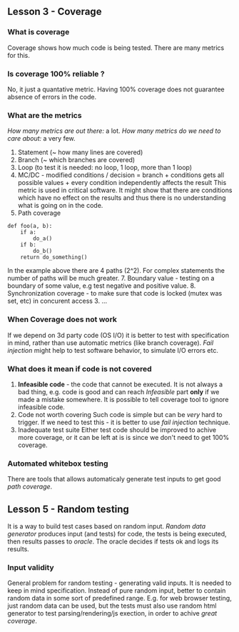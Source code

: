 ## Lesson 3 - Coverage

### What is coverage

Coverage shows how much code is being tested. There are many metrics for this.

### Is coverage 100% reliable ?

No, it just a quantative metric. Having 100% coverage does not guarantee absence of errors in the code.

### What are the metrics

*How many metrics are out there:* a lot. *How many metrics do we need to care about:* a very few.

1. Statement (~ how many lines are covered)
2. Branch (~ which branches are covered)
4. Loop (to test it is needed: no loop, 1 loop, more than 1 loop)
5. MC/DC - modified conditions / decision = branch + conditions gets all possible values + every condition independently affects the result
	This metric is used in critical software. It might show that there are conditions which have no effect on the results and thus there is no understanding what is going on in the code.
6. Path coverage
```
def foo(a, b):
	if a:
		do_a()
	if b:
		do_b()
	return do_something()
```
In the example above there are 4 paths (2^2). For complex statements the number of paths will be much greater.
7. Boundary value - testing on a boundary of some value, e.g test negative and positive value.
8. Synchronization coverage - to make sure that code is locked (mutex was set, etc) in concurent access
3. ...

### When Coverage does not work

If we depend on 3d party code (OS I/O) it is better to test with specification in mind, rather than use automatic metrics (like branch coverage). *Fail injection* might help to test software behavior, to simulate I/O errors etc.

### What does it mean if code is not covered

1. **Infeasible code** - the code that cannot be executed.
	It is not always a bad thing, e.g. code is good and can reach *Infeasible* part **only** if we made a mistake somewhere. It is possible to tell coverage tool to ignore infeasible code.
2. Code not worth covering
	Such code is simple but can be *very* hard to trigger. If we need to test this - it is better to use *fail injection* technique.
3. Inadequate test suite
	Either test code should be improved to achive more coverage, or it can be left at is is since we don't need to get 100% coverage.
	
### Automated whitebox testing

There are tools that allows automaticaly generate test inputs to get good *path coverage*.
	
## Lesson 5 - Random testing

It is a way to build test cases based on random input. *Random data generator* produces input (and tests) for code, the tests is being executed, then results passes to *oracle*. The oracle decides if tests ok and logs its results.

### Input validity

General problem for random testing - generating valid inputs. It is needed to keep in mind specification. Instead of pure random input, better to contain random data in some sort of predefined range. E.g. for web browser testing, just random data can be used, but the tests must also use random html generator to test parsing/rendering/js exection, in order to achive *great coverage*.